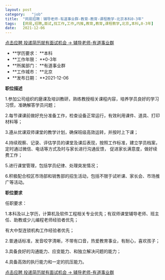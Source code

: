```yaml
---
layout:	post
category:	"job"
title:	"网易招聘：辅导老师-有道事业群-教育-教育-课程教学-北京本科0-3年"
tags:	[网易,招聘,面试,找工作,工作,内推,教育,教育,课程教学,北京,本科,0-3年]
date:	2021-12-06
---
```


[点击应聘 投递简历就有面试机会 ->  辅导老师-有道事业群](http://mobile.bole.netease.com/bole/boleDetail?id=30139&employeeId=346f03c3cda5f04c&key=all)



- **学历要求： **本科
- **工作年限： **0-3年
- **所属部门： **有道事业群
- **工作城市： **北京
- **发布日期： **2021-12-06



**职位描述**

1.参加公司组织的磨课及培训教研，熟练教授相关课程内容，培养学员良好的学习习惯，准确解答学员问题；

2.每节课课前做好充分准备工作，检查设备正常运行，有效利用课件、道具、打印材料等；

3.遵从优课双师课堂的教学计划，确保班级高效运转，并按时上下课；

4.持续观察、记录、评估学员的课堂及课后表现，按照工作标准，建立学员档案，定时通过微信、电话等方式及时与家长进行沟通反馈，           促进家长满意度，做好续费工作；

5.进行课堂管理，包括学员纪律、处理突发情况；

6.积极配合校区市场部和销售部的招生活动，包括不限于试听课、家长会、市场推广等活动。







**职位要求**

任职要求：

1.本科及以上学历，计算机及软件工程相关专业优先；有双师课堂辅导老师、班主任、助教或少儿编程老师经验者优先；

  有大中型连锁机构工作经验者优先；

2.普通话标准，发音咬字清晰，不带有口音，热爱教育事业，有耐心，喜欢孩子；

3.具备良好的沟通能力、应变能力、和独立解决问题的能力；

4.具备高效的执行能力和一定的抗压能力。



[点击应聘 投递简历就有面试机会 ->  辅导老师-有道事业群](http://mobile.bole.netease.com/bole/boleDetail?id=30139&employeeId=346f03c3cda5f04c&key=all)